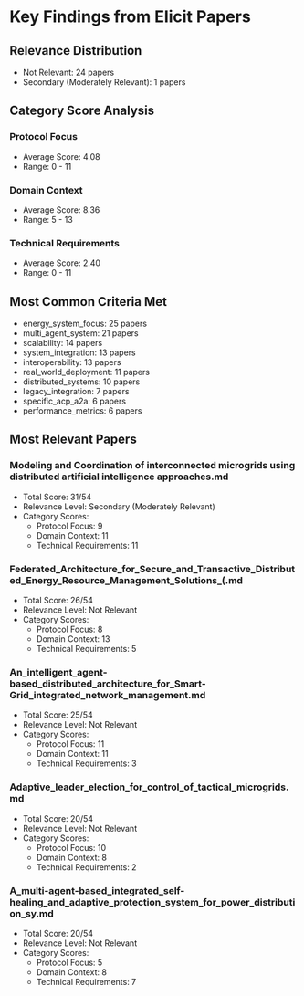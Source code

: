 # Key Findings from Elicit Papers

## Relevance Distribution
- Not Relevant: 24 papers
- Secondary (Moderately Relevant): 1 papers

## Category Score Analysis
### Protocol Focus
- Average Score: 4.08
- Range: 0 - 11

### Domain Context
- Average Score: 8.36
- Range: 5 - 13

### Technical Requirements
- Average Score: 2.40
- Range: 0 - 11

## Most Common Criteria Met
- energy_system_focus: 25 papers
- multi_agent_system: 21 papers
- scalability: 14 papers
- system_integration: 13 papers
- interoperability: 13 papers
- real_world_deployment: 11 papers
- distributed_systems: 10 papers
- legacy_integration: 7 papers
- specific_acp_a2a: 6 papers
- performance_metrics: 6 papers

## Most Relevant Papers
### Modeling and Coordination of interconnected microgrids using distributed artificial intelligence approaches.md
- Total Score: 31/54
- Relevance Level: Secondary (Moderately Relevant)
- Category Scores:
  - Protocol Focus: 9
  - Domain Context: 11
  - Technical Requirements: 11

### Federated_Architecture_for_Secure_and_Transactive_Distributed_Energy_Resource_Management_Solutions_(.md
- Total Score: 26/54
- Relevance Level: Not Relevant
- Category Scores:
  - Protocol Focus: 8
  - Domain Context: 13
  - Technical Requirements: 5

### An_intelligent_agent-based_distributed_architecture_for_Smart-Grid_integrated_network_management.md
- Total Score: 25/54
- Relevance Level: Not Relevant
- Category Scores:
  - Protocol Focus: 11
  - Domain Context: 11
  - Technical Requirements: 3

### Adaptive_leader_election_for_control_of_tactical_microgrids.md
- Total Score: 20/54
- Relevance Level: Not Relevant
- Category Scores:
  - Protocol Focus: 10
  - Domain Context: 8
  - Technical Requirements: 2

### A_multi-agent-based_integrated_self-healing_and_adaptive_protection_system_for_power_distribution_sy.md
- Total Score: 20/54
- Relevance Level: Not Relevant
- Category Scores:
  - Protocol Focus: 5
  - Domain Context: 8
  - Technical Requirements: 7

